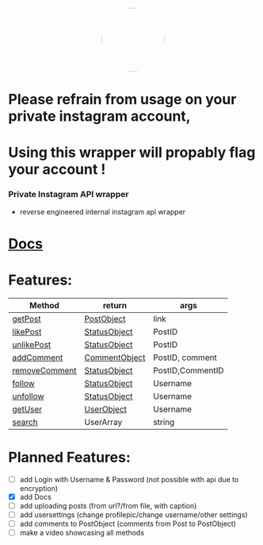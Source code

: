 <p align="center">
    <img style="border-radius: 100px" width="128" height="128" src="https://avatars0.githubusercontent.com/u/47723417?s=460&amp;u=10c488f1c4e0644b839df15ecefbfef2a9869305&amp;v=4">
</p>

# Please refrain from usage on your private instagram account, 
# Using this wrapper will propably flag your account !

### Private Instagram API wrapper
- reverse engineered internal instagram api wrapper

# [Docs](https://github.com/xNaCly/InstagramAPIwrapper/tree/master/docs)

# Features:
| Method        | return        | args             |
|---------------|---------------|------------------|
| [getPost](https://github.com/xNaCly/InstagramAPIwrapper/tree/master/docs/getPost)        | [PostObject](https://github.com/xNaCly/InstagramAPIwrapper/tree/master/docs#postobject)           | link             |
| [likePost](https://github.com/xNaCly/InstagramAPIwrapper/tree/master/docs/likePost)      | [StatusObject](https://github.com/xNaCly/InstagramAPIwrapper/tree/master/docs#statusobject)  | PostID           |
| [unlikePost](https://github.com/xNaCly/InstagramAPIwrapper/tree/master/docs/unlikePost)    | [StatusObject](https://github.com/xNaCly/InstagramAPIwrapper/tree/master/docs#statusobject)  | PostID           |
| [addComment](https://github.com/xNaCly/InstagramAPIwrapper/tree/master/docs/addComment)    | [CommentObject](https://github.com/xNaCly/InstagramAPIwrapper/tree/master/docs#commentobject) | PostID, comment   |
| [removeComment](https://github.com/xNaCly/InstagramAPIwrapper/tree/master/docs/addComment) | [StatusObject](https://github.com/xNaCly/InstagramAPIwrapper/tree/master/docs#statusobject)  | PostID,CommentID |
| [follow](https://github.com/xNaCly/InstagramAPIwrapper/tree/master/docs/follow)        | [StatusObject](https://github.com/xNaCly/InstagramAPIwrapper/tree/master/docs#statusobject)  | Username         |
| [unfollow](https://github.com/xNaCly/InstagramAPIwrapper/tree/master/docs/unfollow)      | [StatusObject](https://github.com/xNaCly/InstagramAPIwrapper/tree/master/docs#statusobject)  | Username         |
| [getUser](https://github.com/xNaCly/InstagramAPIwrapper/tree/master/docs/getUser)          | [UserObject](https://github.com/xNaCly/InstagramAPIwrapper/tree/master/docs#userobject)    | Username         |
| [search](https://github.com/xNaCly/InstagramAPIwrapper/tree/master/docs/search)        | UserArray     | string           |


# Planned Features:
- [ ] add Login with Username & Password (not possible with api due to encryption)
- [x] add Docs
- [ ] add uploading posts (from url?/from file, with caption)
- [ ] add usersettings (change profilepic/change username/other settings)
- [ ] add comments to PostObject (comments from Post to PostObject)
- [ ] make a video showcasing all methods
